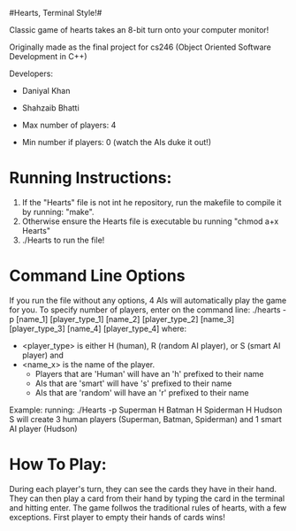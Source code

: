 #Hearts, Terminal Style!#

Classic game of hearts takes an 8-bit turn onto your computer monitor!

Originally made as the final project for cs246 (Object Oriented Software Development in C++)

Developers: 
- Daniyal Khan
- Shahzaib Bhatti

- Max number of players: 4
- Min number if players: 0 (watch the AIs duke it out!)

Running Instructions:
======================
1. If the "Hearts" file is not int he repository, run the makefile to compile it by running: "make".
2. Otherwise ensure the Hearts file is executable bu running "chmod a+x Hearts"
3. ./Hearts to run the file!

Command Line Options
=======================
If you run the file without any options, 4 AIs will automatically play the game for you.
To specify number of players, enter on the command line:
  ./hearts -p [name_1] [player_type_1] [name_2] [player_type_2] [name_3] [player_type_3] [name_4] [player_type_4]
where: 
- <player_type> is either H (human), R (random AI player), or S (smart AI player) and 
- <name_x> is the name of the player. 
  - Players that are 'Human' will have an 'h' prefixed to their name
  - AIs that are 'smart' will have 's' prefixed to their name
  - AIs that are 'random' will have an 'r' prefixed to their name

Example:
  running: ./Hearts -p Superman H Batman H Spiderman H Hudson S
  will create 3 human players (Superman, Batman, Spiderman) and 1 smart AI player (Hudson) 
  
How To Play:  
===============
During each player's turn, they can see the cards they have in their hand. 
They can then play a card from their hand by typing the card in the terminal and hitting enter.
The game follwos the traditional rules of hearts, with a few exceptions.
First player to empty their hands of cards wins!
